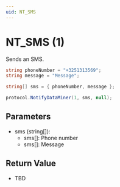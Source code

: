 ```yaml
---
uid: NT_SMS
---
```


# NT_SMS (1)

Sends an SMS.

```csharp
string phoneNumber = "+3251313569";
string message = "Message";

string[] sms = { phoneNumber, message };

protocol.NotifyDataMiner(1, sms, null);
```

## Parameters

- sms (string[]):
  - sms[]: Phone number
  - sms[]: Message

## Return Value

- TBD
